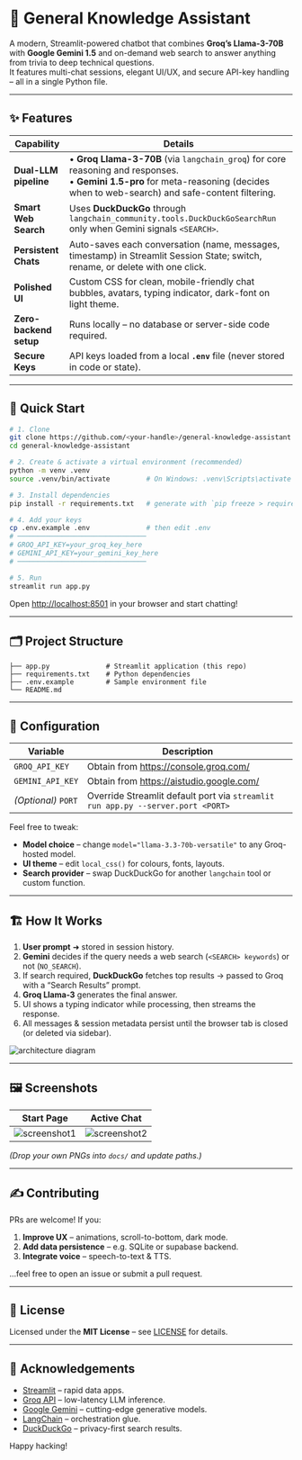 # 🧭 General Knowledge Assistant

A modern, Streamlit-powered chatbot that combines **Groq’s Llama-3-70B** with **Google Gemini 1.5** and on-demand web search to answer anything from trivia to deep technical questions.  
It features multi-chat sessions, elegant UI/UX, and secure API-key handling – all in a single Python file.

---

## ✨ Features

| Capability | Details |
|------------|---------|
| **Dual-LLM pipeline** | • **Groq Llama-3-70B** (via `langchain_groq`) for core reasoning and responses.<br>• **Gemini 1.5-pro** for meta-reasoning (decides when to web-search) and safe-content filtering. |
| **Smart Web Search** | Uses **DuckDuckGo** through `langchain_community.tools.DuckDuckGoSearchRun` only when Gemini signals `<SEARCH>`. |
| **Persistent Chats** | Auto-saves each conversation (name, messages, timestamp) in Streamlit Session State; switch, rename, or delete with one click. |
| **Polished UI** | Custom CSS for clean, mobile-friendly chat bubbles, avatars, typing indicator, dark-font on light theme. |
| **Zero-backend setup** | Runs locally – no database or server-side code required. |
| **Secure Keys** | API keys loaded from a local **`.env`** file (never stored in code or state). |

---

## 🚀 Quick Start

```bash
# 1. Clone
git clone https://github.com/<your-handle>/general-knowledge-assistant.git
cd general-knowledge-assistant

# 2. Create & activate a virtual environment (recommended)
python -m venv .venv
source .venv/bin/activate         # On Windows: .venv\Scripts\activate

# 3. Install dependencies
pip install -r requirements.txt   # generate with `pip freeze > requirements.txt` if needed

# 4. Add your keys
cp .env.example .env              # then edit .env
# ────────────────────────────────
# GROQ_API_KEY=your_groq_key_here
# GEMINI_API_KEY=your_gemini_key_here
# ────────────────────────────────

# 5. Run
streamlit run app.py
```

Open <http://localhost:8501> in your browser and start chatting!

---

## 🗂️ Project Structure

```
├── app.py              # Streamlit application (this repo)
├── requirements.txt    # Python dependencies
├── .env.example        # Sample environment file
└── README.md
```

---

## 🔧 Configuration

| Variable | Description |
|----------|-------------|
| `GROQ_API_KEY` | Obtain from <https://console.groq.com/> |
| `GEMINI_API_KEY` | Obtain from <https://aistudio.google.com/> |
| *(Optional)* `PORT` | Override Streamlit default port via `streamlit run app.py --server.port <PORT>` |

Feel free to tweak:

* **Model choice** – change `model="llama-3.3-70b-versatile"` to any Groq-hosted model.  
* **UI theme** – edit `local_css()` for colours, fonts, layouts.  
* **Search provider** – swap DuckDuckGo for another `langchain` tool or custom function.

---

## 🏗️ How It Works

1. **User prompt** ➜ stored in session history.  
2. **Gemini** decides if the query needs a web search (`<SEARCH> keywords`) or not (`NO_SEARCH`).  
3. If search required, **DuckDuckGo** fetches top results → passed to Groq with a “Search Results” prompt.  
4. **Groq Llama-3** generates the final answer.  
5. UI shows a typing indicator while processing, then streams the response.  
6. All messages & session metadata persist until the browser tab is closed (or deleted via sidebar).

![architecture diagram](docs/architecture.png)<!-- (optional: add your image) -->

---

## 🖼️ Screenshots

| Start Page | Active Chat |
|------------|-------------|
| ![screenshot1](docs/screenshot1.png) | ![screenshot2](docs/screenshot2.png) |

*(Drop your own PNGs into `docs/` and update paths.)*

---

## ✍️ Contributing

PRs are welcome!  If you:

1. **Improve UX** – animations, scroll-to-bottom, dark mode.  
2. **Add data persistence** – e.g. SQLite or supabase backend.  
3. **Integrate voice** – speech-to-text & TTS.  

…feel free to open an issue or submit a pull request.

---

## 📄 License

Licensed under the **MIT License** – see [LICENSE](LICENSE) for details.

---

## 🙏 Acknowledgements

* [Streamlit](https://streamlit.io/) – rapid data apps.  
* [Groq API](https://groq.com/) – low-latency LLM inference.  
* [Google Gemini](https://ai.google/) – cutting-edge generative models.  
* [LangChain](https://python.langchain.com/) – orchestration glue.  
* [DuckDuckGo](https://duckduckgo.com/) – privacy-first search results.

Happy hacking!
